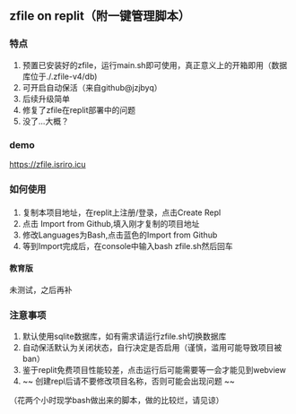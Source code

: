 ## zfile on replit（附一键管理脚本）

### 特点
1. 预置已安装好的zfile，运行main.sh即可使用，真正意义上的开箱即用（数据库位于./.zfile-v4/db)
2. 可开启自动保活（来自github@jzjbyq）
3. 后续升级简单
4. 修复了zfile在replit部署中的问题
5. 没了...大概？

### demo
https://zfile.isriro.icu

### 如何使用

#### 
1. 复制本项目地址，在replit上注册/登录，点击Create Repl
2. 点击 Import from Github,填入刚才复制的项目地址
3. 修改Languages为Bash,点击蓝色的Import from Github
4. 等到Import完成后，在console中输入bash zfile.sh然后回车

#### 教育版
未测试，之后再补

### 注意事项
1. 默认使用sqlite数据库，如有需求请运行zfile.sh切换数据库
2. 自动保活默认为关闭状态，自行决定是否启用（谨慎，滥用可能导致项目被ban）
3. 鉴于replit免费项目性能较差，点击运行后可能需要等一会才能见到webview
4.  ~~ 创建repl后请不要修改项目名称，否则可能会出现问题 ~~





（花两个小时现学bash做出来的脚本，做的比较烂，请见谅）